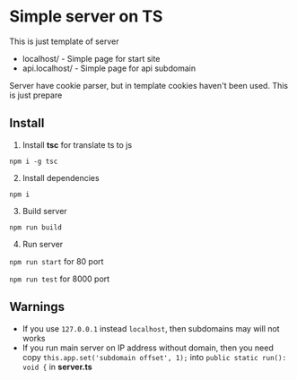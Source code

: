 # Simple server on TS
This is just template of server

- localhost/ - Simple page for start site
- api.localhost/ - Simple page for api subdomain

Server have cookie parser, but in template cookies haven't been used. This is just prepare

## Install
1. Install **tsc** for translate ts to js

`npm i -g tsc`

2. Install dependencies

`npm i`

3. Build server

`npm run build`

4. Run server

`npm run start` for 80 port

`npm run test` for 8000 port

## Warnings
- If you use `127.0.0.1` instead `localhost`, then subdomains may will not works
- If you run main server on IP address without domain, then you need copy `this.app.set('subdomain offset', 1);` into `public static run(): void {` in **server.ts**